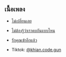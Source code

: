## เนื้อเพลง

- [ไม่เปลี่ยนเลย](https://github.com/LetsDevWeb/lysicsCode/blob/main/%E0%B9%84%E0%B8%A1%E0%B9%88%E0%B9%80%E0%B8%9B%E0%B8%A5%E0%B8%B5%E0%B9%88%E0%B8%A2%E0%B8%99%E0%B9%80%E0%B8%A5%E0%B8%A2%20%7C%20fellow%20fellow.py)
- [ไม่ต้องรู้ว่าเราคบกันแบบไหน](https://github.com/LetsDevWeb/lysicsCode/blob/main/%E0%B9%84%E0%B8%A1%E0%B9%88%E0%B9%80%E0%B8%9B%E0%B8%A5%E0%B8%B5%E0%B9%88%E0%B8%A2%E0%B8%99%E0%B9%80%E0%B8%A5%E0%B8%A2%20%7C%20fellow%20fellow.py)
- [รักคุณเข้าอีกแล้ว](https://github.com/LetsDevWeb/lysicsCode/blob/main/%E0%B9%84%E0%B8%A1%E0%B9%88%E0%B9%80%E0%B8%9B%E0%B8%A5%E0%B8%B5%E0%B9%88%E0%B8%A2%E0%B8%99%E0%B9%80%E0%B8%A5%E0%B8%A2%20%7C%20fellow%20fellow.py)

- Tiktok: [@khian.code.gun](https://www.tiktok.com/@khian.code.gun?_t=8n2eMDePkqV&_r=1)
